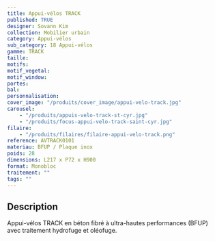 ```yaml
---
title: Appui-vélos TRACK
published: TRUE
designer: Sovann Kim
collection: Mobilier urbain
category: Appui-vélos
sub_category: 18 Appui-vélos
gamme: TRACK
taille:
motifs:
motif_vegetal:
motif_window:
portes:
bal:
personnalisation:
cover_image: "/produits/cover_image/appui-velo-track.jpg"
carousel:
    - "/produits/appuis-velo-track-st-cyr.jpg"
    - "/produits/focus-appui-velo-track-saint-cyr.jpg"
filaire:
    - "/produits/filaires/filaire-appui-velo-track.png"
reference: AVTRACK0101
materiau: BFUP / Plaque inox
poids: 28
dimensions: L217 x P72 x H900
format: Monobloc
traitement: ""
tags: ""
---
```


## Description

Appui-vélos TRACK en béton fibré à ultra-hautes performances (BFUP) avec
traitement hydrofuge et oléofuge.
